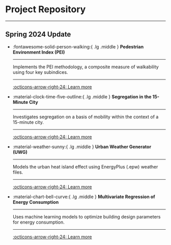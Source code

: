 
# Project Repository

---

## Spring 2024 Update

<div class="grid cards" markdown>


-   :fontawesome-solid-person-walking:{ .lg .middle } __Pedestrian Environment Index (PEI)__

    ---

    Implements the PEI methodology, a composite measure of walkability using four key subindices.
	
	---

    [:octicons-arrow-right-24: Learn more](/wiki/24sp-mobility-1/)

-   :material-clock-time-five-outline:{ .lg .middle } __Segregation in the 15-Minute City__

    ---

    Investigates segregation on a basis of mobility within the context of a 15-minute city.
	
	---

    [:octicons-arrow-right-24: Learn more](/wiki/24sp-mobility-2/)



-   :material-weather-sunny:{ .lg .middle } __Urban Weather Generator (UWG)__

    ---

    Models the urban heat island effect using EnergyPlus (.epw) weather files.
	
	---

    [:octicons-arrow-right-24: Learn more](/wiki/24sp-microclimate/)



-   :material-chart-bell-curve:{ .lg .middle } __Multivariate Regression of Energy Consumption__

    ---

    Uses machine learning models to optimize building design parameters for energy consumption.
	
	---

    [:octicons-arrow-right-24: Learn more](/wiki/24sp-energyinbuildings/)



</div>

